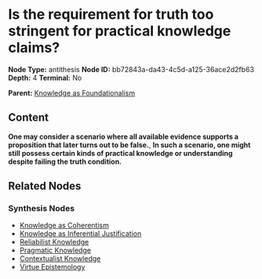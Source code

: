 # Is the requirement for truth too stringent for practical knowledge claims?

**Node Type:** antithesis
**Node ID:** bb72843a-da43-4c5d-a125-36ace2d2fb63
**Depth:** 4
**Terminal:** No

**Parent:** [Knowledge as Foundationalism](knowledge-as-foundationalism-synthesis-569a8d0a-d9b3-4966-a1b6-d99a03c462a8.md)

## Content

**One may consider a scenario where all available evidence supports a proposition that later turns out to be false.**, **In such a scenario, one might still possess certain kinds of practical knowledge or understanding despite failing the truth condition.**

## Related Nodes

### Synthesis Nodes

- [Knowledge as Coherentism](knowledge-as-coherentism-synthesis-752edb26-6ad2-460f-9596-0c507bf857c4.md)
- [Knowledge as Inferential Justification](knowledge-as-inferential-justification-synthesis-56617431-e03a-4f9b-9a3a-8fa12464a82f.md)
- [Reliabilist Knowledge](reliabilist-knowledge-synthesis-84fe054d-05ba-4417-aac2-200669d3349a.md)
- [Pragmatic Knowledge](pragmatic-knowledge-synthesis-8df99944-2a7f-47ff-b9f5-e045e087352a.md)
- [Contextualist Knowledge](contextualist-knowledge-synthesis-2d42cc5d-ebc4-4ad5-b7b4-13fa889cb7bb.md)
- [Virtue Epistemology](virtue-epistemology-synthesis-5d12b479-ae53-4c23-a3d3-4bc8cfc21336.md)

